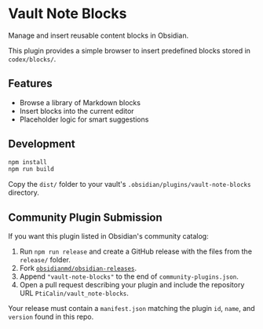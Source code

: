 # Vault Note Blocks

Manage and insert reusable content blocks in Obsidian.

This plugin provides a simple browser to insert predefined blocks stored in `codex/blocks/`.

## Features

- Browse a library of Markdown blocks
- Insert blocks into the current editor
- Placeholder logic for smart suggestions

## Development

```bash
npm install
npm run build
```

Copy the `dist/` folder to your vault's `.obsidian/plugins/vault-note-blocks` directory.

## Community Plugin Submission

If you want this plugin listed in Obsidian's community catalog:

1. Run `npm run release` and create a GitHub release with the files from the `release/` folder.
2. Fork [`obsidianmd/obsidian-releases`](https://github.com/obsidianmd/obsidian-releases).
3. Append `"vault-note-blocks"` to the end of `community-plugins.json`.
4. Open a pull request describing your plugin and include the repository URL `PtiCalin/vault_note-blocks`.

Your release must contain a `manifest.json` matching the plugin `id`, `name`, and `version` found in this repo.
